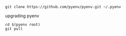 
```
git clone https://github.com/pyenv/pyenv.git ~/.pyenv
```

upgrading pyenv

```
cd $(pyenv root)
git pull
```
